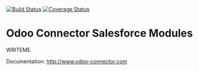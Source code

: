 [![Build Status](https://travis-ci.org/OCA/connector-salesforce.svg?branch=8.0)](https://travis-ci.org/OCA/connector-salesforce)
[![Coverage Status](https://coveralls.io/repos/OCA/connector-salesforce/badge.png?branch=8.0)](https://coveralls.io/r/OCA/connector-salesforce?branch=8.0)

Odoo Connector Salesforce Modules
=================================

WRITEME

Documentation:
http://www.odoo-connector.com

[//]: # (addons)
[//]: # (end addons)
